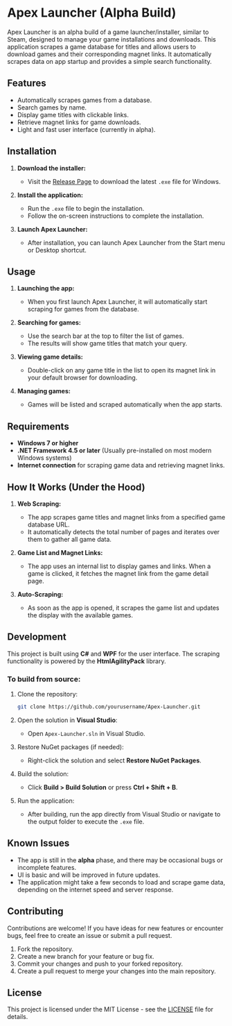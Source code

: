 # Apex Launcher (Alpha Build)

Apex Launcher is an alpha build of a game launcher/installer, similar to Steam, designed to manage your game installations and downloads. This application scrapes a game database for titles and allows users to download games and their corresponding magnet links. It automatically scrapes data on app startup and provides a simple search functionality.

## Features

- Automatically scrapes games from a database.
- Search games by name.
- Display game titles with clickable links.
- Retrieve magnet links for game downloads.
- Light and fast user interface (currently in alpha).

## Installation

1. **Download the installer:**
   - Visit the [Release Page](https://github.com/Ravediff/Project-Apex/releases) to download the latest `.exe` file for Windows.

2. **Install the application:**
   - Run the `.exe` file to begin the installation.
   - Follow the on-screen instructions to complete the installation.

3. **Launch Apex Launcher:**
   - After installation, you can launch Apex Launcher from the Start menu or Desktop shortcut.

## Usage

1. **Launching the app:**
   - When you first launch Apex Launcher, it will automatically start scraping for games from the database.
   
2. **Searching for games:**
   - Use the search bar at the top to filter the list of games.
   - The results will show game titles that match your query.

3. **Viewing game details:**
   - Double-click on any game title in the list to open its magnet link in your default browser for downloading.

4. **Managing games:**
   - Games will be listed and scraped automatically when the app starts.

## Requirements

- **Windows 7 or higher**
- **.NET Framework 4.5 or later** (Usually pre-installed on most modern Windows systems)
- **Internet connection** for scraping game data and retrieving magnet links.

## How It Works (Under the Hood)

1. **Web Scraping:**
   - The app scrapes game titles and magnet links from a specified game database URL.
   - It automatically detects the total number of pages and iterates over them to gather all game data.

2. **Game List and Magnet Links:**
   - The app uses an internal list to display games and links. When a game is clicked, it fetches the magnet link from the game detail page.

3. **Auto-Scraping:**
   - As soon as the app is opened, it scrapes the game list and updates the display with the available games.

## Development

This project is built using **C#** and **WPF** for the user interface. The scraping functionality is powered by the **HtmlAgilityPack** library.

### To build from source:

1. Clone the repository:
    ```bash
    git clone https://github.com/yourusername/Apex-Launcher.git
    ```

2. Open the solution in **Visual Studio**:
    - Open `Apex-Launcher.sln` in Visual Studio.

3. Restore NuGet packages (if needed):
    - Right-click the solution and select **Restore NuGet Packages**.

4. Build the solution:
    - Click **Build > Build Solution** or press **Ctrl + Shift + B**.

5. Run the application:
    - After building, run the app directly from Visual Studio or navigate to the output folder to execute the `.exe` file.

## Known Issues

- The app is still in the **alpha** phase, and there may be occasional bugs or incomplete features.
- UI is basic and will be improved in future updates.
- The application might take a few seconds to load and scrape game data, depending on the internet speed and server response.

## Contributing

Contributions are welcome! If you have ideas for new features or encounter bugs, feel free to create an issue or submit a pull request.

1. Fork the repository.
2. Create a new branch for your feature or bug fix.
3. Commit your changes and push to your forked repository.
4. Create a pull request to merge your changes into the main repository.

## License

This project is licensed under the MIT License - see the [LICENSE](LICENSE) file for details.
